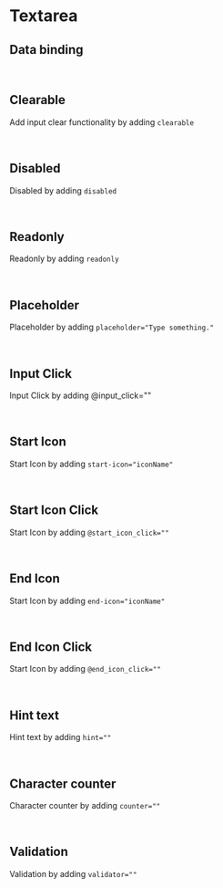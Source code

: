 # Textarea

## Data binding

<hhl-live-editor title="" htmlCode='
      <template>
      <H_flex>
            <H_textarea v-model="txt" label="Text input"></H_textarea>
      </H_flex>
      </template>
      <script>
            const txt = ref("Data binding");
            return {txt}
      </script>
'>
</hhl-live-editor>

<br>

## Clearable

Add input clear functionality by adding `clearable`

<hhl-live-editor title="" htmlCode='
      <template>
      <H_flex>
            <H_textarea clearable v-model="txt" label="Text input"></H_textarea>
      </H_flex>
      </template>
      <script>
      const txt = ref("clearable");
      return {txt}
      </script>
'>
</hhl-live-editor>

<br>

## Disabled

Disabled by adding `disabled`

<hhl-live-editor title="" htmlCode='
      <template>
      <H_flex>
            <H_textarea disabled v-model="txt" label="Text input"></H_textarea>
      </H_flex>
      </template>
      <script>
            const txt = ref("disabled");
            return {txt}
      </script>
'>
</hhl-live-editor>

<br>

## Readonly

Readonly by adding `readonly`

<hhl-live-editor title="" htmlCode='
      <template>
      <H_flex>
            <H_textarea readonly v-model="txt" label="Text input"></H_textarea>
      </H_flex>
      </template>
      <script>
            const txt = ref("disabled");
            return {txt}
      </script>
'>
</hhl-live-editor>

<br>

## Placeholder

Placeholder by adding `placeholder="Type something."`

<hhl-live-editor title="" htmlCode='
      <template>
      <H_flex>
            <H_textarea placeholder="Type something." v-model="txt" label="Text input"></H_textarea>
      </H_flex>
      </template>
      <script>
            const txt = ref("");
            return {txt}
      </script>
'>
</hhl-live-editor>

<br>

## Input Click

Input Click by adding @input_click=""

<hhl-live-editor title="" htmlCode='
      <template>
      <H_flex>
            <H_textarea @input_click="click(txt)" v-model="txt" label="Text input"></H_textarea>
      </H_flex>
      </template>
      <script>
            const txt = ref("Input Click");
            function click(e) {
                  alert(e);
            }
            return {txt, click}
      </script>
'>
</hhl-live-editor>

<br>

## Start Icon

Start Icon by adding `start-icon="iconName"`

<hhl-live-editor title="" htmlCode='
      <template>
      <H_flex>
            <H_textarea start-icon="mail"  v-model="txt" label="Text input"></H_textarea>
      </H_flex>
      </template>
      <script>
            const txt = ref("Start icon");
            return {txt}
      </script>
'>
</hhl-live-editor>

<br>

## Start Icon Click

Start Icon by adding `@start_icon_click=""`

<hhl-live-editor title="" htmlCode='
      <template>
      <H_flex>
            <H_textarea @start_icon_click="click(txt)" start-icon="mail"  v-model="txt" label="Text input"></H_textarea>
      </H_flex>
      </template>
      <script>
            const txt = ref("Start icon click");
            function click(e) {
                  alert(e);
            }
            return {txt, click}
      </script>
'>
</hhl-live-editor>

<br>

## End Icon

Start Icon by adding `end-icon="iconName"`

<hhl-live-editor title="" htmlCode='
      <template>
      <H_flex>
            <H_textarea end-icon="mail"  v-model="txt" label="Text input"></H_textarea>
      </H_flex>
      </template>
      <script>
            const txt = ref("End icon");
            return {txt}
      </script>
'>
</hhl-live-editor>

<br>

## End Icon Click

Start Icon by adding `@end_icon_click=""`

<hhl-live-editor title="" htmlCode='
      <template>
      <H_flex>
            <H_textarea @end_icon_click="click(txt)" end-icon="mail"  v-model="txt" label="Text input"></H_textarea>
      </H_flex>
      </template>
      <script>
            const txt = ref("End icon click");
            function click(e) {
                  alert(e);
            }
            return {txt, click}
      </script>
'>
</hhl-live-editor>

<br>

## Hint text

Hint text by adding `hint=""`

<hhl-live-editor title="" htmlCode='
      <template>
      <H_flex>
            <H_textarea hint="Please type something."  v-model="txt" label="Text input"></H_textarea>
      </H_flex>
      </template>
      <script>
            const txt = ref("Hint");
            return {txt}
      </script>
'>
</hhl-live-editor>

<br>

## Character counter

Character counter by adding `counter=""`

<hhl-live-editor title="" htmlCode='
      <template>
      <H_flex>
            <H_textarea counter="10" v-model="txt" label="Text input"></H_textarea>
      </H_flex>
      </template>
      <script>
      const txt = ref("Counter.");
      return {txt}
      </script>
'>
</hhl-live-editor>

<br>

## Validation

Validation by adding `validator=""`

<hhl-live-editor title="" htmlCode='
      <template>
      <H_flex flx_direction="column" flx_gap="30px" flx_align="strech">
            <H_textarea v-model="txt" label="required" :validator="[v.required]"></H_textarea>
            <H_textarea v-model="txt" label="email" :validator="[v.email]"></H_textarea>
            <H_textarea v-model="txt" label="strMin(5)" :validator="[v.strMin(5)]"></H_textarea>
            <H_textarea v-model="txt" label="strMax(8)" :validator="[v.strMax(8)]"></H_textarea>
      </H_flex>
      </template>
      <script>
            // import { validator } from "components/utils/validator";
            const {validator} = fakeImport;
            const txt = ref("");
            const v = validator;
            function click(e) {
                  alert(e);
            }
            return {txt, click, v}
      </script>
'>
</hhl-live-editor>

<br>
